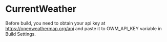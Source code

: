 #  CurrentWeather

Before build, you need to obtain your api key at https://openweathermap.org/api and paste it to OWM_API_KEY variable in Build Settings.
